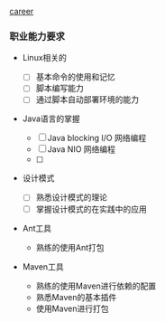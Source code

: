 [career](index.md)

### 职业能力要求

- Linux相关的
    + [ ] 基本命令的使用和记忆
    + [ ] 脚本编写能力
    + [ ] 通过脚本自动部署环境的能力

- Java语言的掌握
    + [ ] Java blocking I/O 网络编程
    + [ ] Java NIO 网络编程
    + [ ] 
    
- 设计模式
    + [ ] 熟悉设计模式的理论
    + [ ] 掌握设计模式的在实践中的应用

- Ant工具
    + 熟练的使用Ant打包

- Maven工具
    + 熟练的使用Maven进行依赖的配置
    + 熟悉Maven的基本插件
    + 使用Maven进行打包

